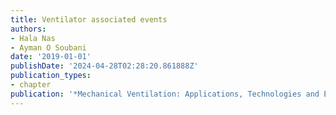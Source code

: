 ```yaml
---
title: Ventilator associated events
authors:
- Hala Nas
- Ayman O Soubani
date: '2019-01-01'
publishDate: '2024-04-28T02:28:20.861888Z'
publication_types:
- chapter
publication: '*Mechanical Ventilation: Applications, Technologies and Ethical Issues*'
---
```

